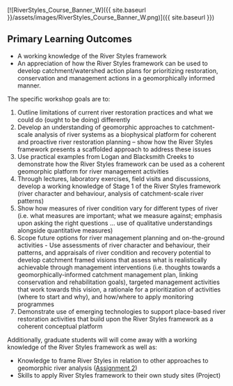 [![RiverStyles_Course_Banner_W]({{ site.baseurl }}/assets/images/RiverStyles_Course_Banner_W.png)]({{ site.baseurl }})



## Primary Learning Outcomes

- A working knowledge of the River Styles framework
- An appreciation of how  the River Styles framework can be used to develop catchment/watershed action plans for prioritizing restoration, conservation and management actions in a geomorphically informed manner.

The specific workshop goals are to:

1. Outline limitations of current river restoration practices and what we could do (ought to be doing) differently
2. Develop an understanding of geomorphic approaches to catchment-scale analysis of river systems as a biophysical platform for coherent and proactive river restoration planning – show how the River Styles framework presents a scaffolded approach to address these issues
3. Use practical examples from Logan and Blacksmith Creeks to demonstrate how the River Styles framework can be used as a coherent geomorphic platform for river management activities
4. Through lectures, laboratory exercises, field visits and discussions, develop a working knowledge of Stage 1 of the River Styles framework (river character and behaviour, analysis of catchment-scale river patterns) 
5. Show how measures of river condition vary for different types of river (i.e. what measures are important; what we measure against; emphasis upon asking the right questions … use of qualitative understandings alongside quantitative measures)
6. Scope future options for river management planning and on-the-ground activities - Use assessments of river character and behaviour, their patterns, and appraisals of river condition and recovery potential to develop catchment framed visions that assess what is realistically achievable through management interventions (i.e. thoughts towards a geomorphically-informed catchment management plan, linking conservation and rehabilitation goals), targeted management activities that work towards this vision, a rationale for a prioritization of activities (where to start and why), and how/where to apply monitoring programmes
7. Demonstrate use of emerging technologies to support place-based river restoration activities that build upon the River Styles framework as a coherent conceptual platform

Additionally, graduate students will will come away with a working knowledge of the River Styles framework as well as:

- Knowledge to frame River Styles in relation to other approaches to geomorphic river analysis ([Assignment 2](/Assignment_Classification.md))<!-- Is this bogus on how to reference? -->
- Skills to apply River Styles framework to their own study sites (Project)